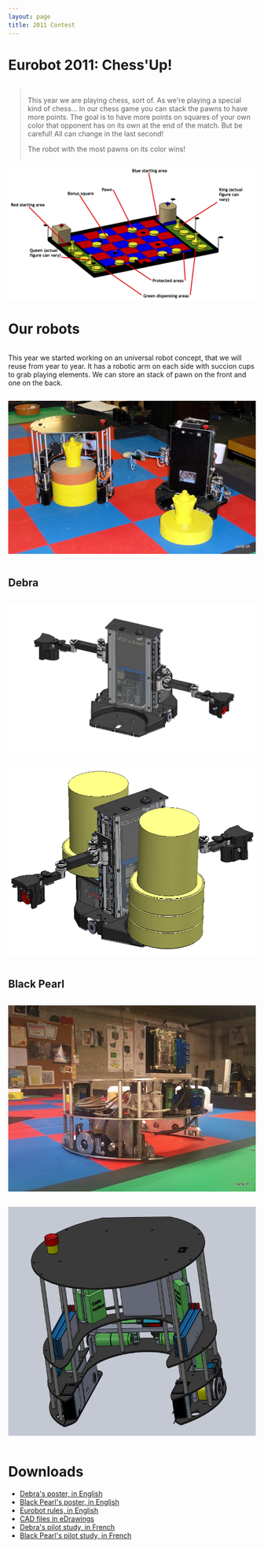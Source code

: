 ```yaml
---
layout: page
title: 2011 Contest
---
```

# Eurobot 2011: Chess'Up!

<div class="row">
<div class="large-6 columns">

<blockquote>
<p>
This year we are playing chess, sort of. As we're playing a special kind of chess...
In our chess game you can stack the pawns to have more points.
The goal is to have more points on squares of your own color that opponent has on its
own at the end of the match.
But be careful! All can change in the last second!
</p>

<p>
The robot with the most pawns on its color wins!
</p>
</blockquote>

</div>

<div class="large-6 columns">
<img src="/images/2011/table_2011.jpg" alt="Playing field">
</div>

</div>


# Our robots
<div class="row">

<div class="large-6 columns">
<p>
This year we started working on an universal robot concept, that we will reuse from year to year.
It has a robotic arm on each side with succion cups to grab playing elements.
We can store an stack of pawn on the front and one on the back.
</p>
</div>

<div class="large-6 columns">
<p><img src="/images/2011/debra_et_black_pearl.jpg" alt="Black pearl" /></p>
</div>

</div>


## Debra

<div class="row">
<div class="large-6 columns">
<p><img src="/images/2011/debra_avant.jpg" alt="Debra" /></p>
</div>

<div class="large-6 columns">
<p><img src="/images/2011/debra_elements.jpg" alt="Debra" /></p>
</div>
</div>



## Black Pearl
<div class="row">

<div class="large-6 columns">
<p><img src="/images/2011/assembly.jpg" alt="Black pearl" /></p>
</div>

<div class="large-6 columns">
<p><img src="/images/2011/black_pearl_synthese.jpg" alt="Black pearl" /></p>
</div>

</div>

# Downloads

- [Debra's poster, in English](/ressources/poster/cvra-2011-debra.pdf)
- [Black Pearl's poster, in English](/ressources/poster/cvra-2011-black-pearl.pdf)
- [Eurobot rules, in English](/ressources/rules/2011.pdf)
- [CAD files in eDrawings](/ressources/cad/robot-2011.easm)
- [Debra's pilot study, in French](/ressources/pilot-study/2011-debra.pdf)
- [Black Pearl's pilot study, in French](/ressources/pilot-study/2011-black-pearl.pdf)
